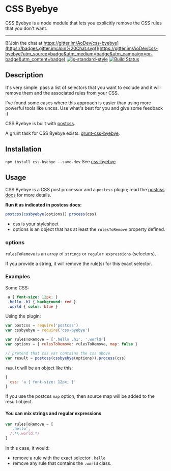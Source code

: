 CSS Byebye
===========

CSS Byebye is a node module that lets you explicitly remove the CSS rules that you don't want.

---------

[![Join the chat at https://gitter.im/AoDev/css-byebye](https://badges.gitter.im/Join%20Chat.svg)](https://gitter.im/AoDev/css-byebye?utm_source=badge&utm_medium=badge&utm_campaign=pr-badge&utm_content=badge)
[![js-standard-style](https://img.shields.io/badge/code%20style-standard-brightgreen.svg?style=flat)](https://github.com/feross/standard)
[![Build Status](https://travis-ci.org/AoDev/css-byebye.svg)](https://travis-ci.org/AoDev/css-byebye)

Description
------------

It's very simple: pass a list of selectors that you want to exclude and it will remove them and the associated rules from your CSS.

I've found some cases where this approach is easier than using more powerful tools like uncss.
Use what's best for you and give some feedback :)

CSS Byebye is built with [postcss](https://github.com/postcss/postcss).

A grunt task for CSS Byebye exists: [grunt-css-byebye](https://github.com/AoDev/grunt-css-byebye).

Installation
------------
`npm install css-byebye --save-dev`
See [css-byebye](https://www.npmjs.com/package/css-byebye)

Usage
------

CSS Byebye is a CSS post processor and a `postcss` plugin;
read the [postcss docs](https://github.com/postcss/postcss/blob/master/docs/api.md) for more details.

**Run it as indicated in postcss docs:**

```js
postcss(cssbyebye(options)).process(css)
```

* css is your stylesheet
* options is an object that has at least the `rulesToRemove` property defined.


### options

`rulesToRemove` is an array of `strings` or `regular expressions` (selectors).

If you provide a string, it will remove the rule(s) for this exact selector.


### Examples ###

Some CSS:

```css
 a { font-size: 12px; }
 .hello .h1 { background: red }
 .world { color: blue }
```

Using the plugin:

```js
var postcss = require('postcss')
var cssbyebye = require('css-byebye')

var rulesToRemove = ['.hello .h1', '.world']
var options = { rulesToRemove: rulesToRemove, map: false }

// pretend that css var contains the css above
var result = postcss(cssbyebye(options)).process(css)
```

`result` will be an object like this:

```js
{
  css: 'a { font-size: 12px; }'
}
```

If you use the postcss `map` option, then source map will be added to the result object.


#### You can mix strings and regular expressions

```js
var rulesToRemove = [
  '.hello',
  /.*\.world.*/
]
```

In this case, it would:
* remove a rule with the exact selector `.hello`
* remove any rule that contains the `.world` class.

